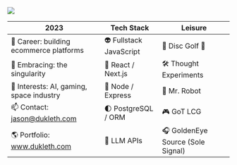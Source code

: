 [<img src="https://res.cloudinary.com/drwk6hccn/image/upload/c_crop,w_0.67,x_0.2,h_0.3,y_0.32/me/logos/json-x_y6cqi3.png" target="_blank">](https://www.dukleth.com)

| 2023 | Tech Stack | Leisure |
| ----------- | ---------- | ---------- |
| 💼 Career: building ecommerce platforms | 👽 Fullstack JavaScript | 🥏 Disc Golf 🐶 |
| 🌱 Embracing: the singularity | 🚀 React / Next.js | 🛠️ Thought Experiments |
| 🔭 Interests: AI, gaming, space industry | 📡 Node / Express | 🤖 Mr. Robot |
| 📫 Contact: jason@dukleth.com | 🌓 PostgreSQL / ORM | 🎮 GoT LCG |
| 🌎 Portfolio: www.dukleth.com | 🌌 LLM APIs  | 🎧 GoldenEye Source (Sole Signal) |
